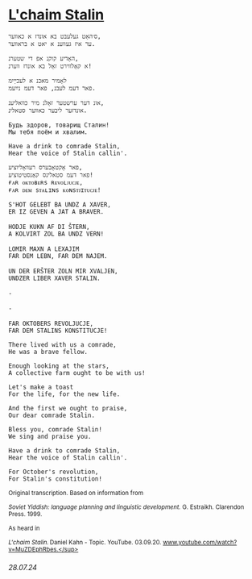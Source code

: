 # [L'chaim Stalin](https://open.spotify.com/track/5duD5qX31jQy8UVwQYjVch)
```
ס׳האָט געלעבט בא אונדז א כאװער,
ער איז געווענ א יאט א בראװער.

האָדיע קוקנ אפ די שטערנ,
א קאָלװירט זאָל בא אונדז װערנ!

לאָמיר מאכנ א לעכײַיִמ
פאר דעמ לעבנ, פאר דעמ נײַעמ.

אונ דער ערשטער זאָלנ מיר כװאליענ,
אונדזער ליבער כאװער סטאלינ.

Будь здоров, товарищ Сталин!
Мы тебя поём и хвалим.

Have a drink to comrade Stalin,
Hear the voice of Stalin callin'.

פאר אָקטאָבערס רעװאָליוציע,
פאר דעמ סטאלינס קאָנסטיטוציע!
ғᴀʀ ᴏᴋᴛᴏʙᴇʀs ʀᴇᴠᴏʟᴊᴜᴄᴊᴇ,
ғᴀʀ ᴅᴇᴍ sᴛᴀʟɪɴs ᴋᴏɴsᴛᴊɪᴛᴜᴄᴊᴇ!
```
<pre>
<sup>S'HOT GELEBT BA UNDZ A XAVER,</sup>
<sup>ER IZ GEVEN A JAT A BRAVER.</sup>
  
<sup>HODJE KUKN AF DI ŠTERN,</sup>
<sup>A KOLVIRT ZOL BA UNDZ VERN!</sup>

<sup>LOMIR MAXN A LEXAJIM</sup>
<sup>FAR DEM LEBN, FAR DEM NAJEM.</sup>
  
<sup>UN DER ERŠTER ZOLN MIR XVALJEN,</sup>
<sup>UNDZER LIBER XAVER STALIN.</sup>

<sup>-</sup>
  
<sup>-</sup>
  
<sup>FAR OKTOBERS REVOLJUCJE,</sup>
<sup>FAR DEM STALINS KONSTITUCJE!</sup>
</pre>
```
There lived with us a comrade,
He was a brave fellow.

Enough looking at the stars,
A collective farm ought to be with us!

Let's make a toast
For the life, for the new life.

And the first we ought to praise,
Our dear comrade Stalin.

Bless you, comrade Stalin!
We sing and praise you.

Have a drink to comrade Stalin,
Hear the voice of Stalin callin'.

For October's revolution,
For Stalin's constitution!
```
<sub>Original transcription. Based on information from</sub>

<sup>*Soviet Yiddish: language planning and linguistic development.* G. Estraikh. Clarendon Press. 1999.</sup>

<sub>As heard in</sub>

<sup>*L'chaim Stalin.* Daniel Kahn - Topic. YouTube. 03.09.20. www.youtube.com/watch?v=MuZDEphRbes.</sup>
###### 28.07.24
